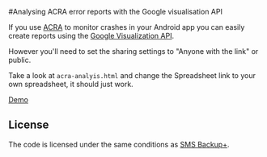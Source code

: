 
#Analysing ACRA error reports with the Google visualisation API

If you use [ACRA][] to monitor crashes in your
Android app you can easily create reports using the [Google Visualization
API][].

However you'll need to set the sharing settings to "Anyone with the link" or
public.

Take a look at `acra-analyis.html` and change the Spreadsheet link to your own
spreadsheet, it should just work.

[Demo][]

## License

The code is licensed under the same conditions as [SMS Backup+][License].

[ACRA]: http://code.google.com/p/acra/
[Google Visualization API]: http://code.google.com/apis/visualization/documentation/
[Demo]: http://jberkel.github.com/sms-backup-plus/acra-analysis
[License]: https://github.com/jberkel/sms-backup-plus#license
